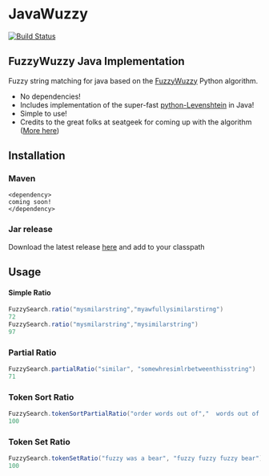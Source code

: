 # JavaWuzzy
[![Build Status](https://travis-ci.org/xdrop/fuzzywuzzy.svg?branch=master)](https://travis-ci.org/xdrop/fuzzywuzzy)
## FuzzyWuzzy Java Implementation
Fuzzy string matching for java based on the [FuzzyWuzzy](https://github.com/seatgeek/fuzzywuzzy) Python algorithm.

* No dependencies!
* Includes implementation of the super-fast [python-Levenshtein]() in Java!
* Simple to use!
* Credits to the great folks at seatgeek for coming up with the algorithm ([More here](http://chairnerd.seatgeek.com/fuzzywuzzy-fuzzy-string-matching-in-python/))


## Installation
### Maven
```
<dependency>
coming soon!
</dependency>
```
### Jar release
Download the latest release [here](https://github.com/xdrop/fuzzywuzzy/releases/tag/1.0.1-alpha) and add to your classpath

## Usage

#### Simple Ratio
```java
FuzzySearch.ratio("mysmilarstring","myawfullysimilarstirng")
72
FuzzySearch.ratio("mysmilarstring","mysimilarstring")
97

```

### Partial Ratio
```java
FuzzySearch.partialRatio("similar", "somewhresimlrbetweenthisstring")
71

```

### Token Sort Ratio
```java
FuzzySearch.tokenSortPartialRatio("order words out of","  words out of order")
100
```

### Token Set Ratio
```java
FuzzySearch.tokenSetRatio("fuzzy was a bear", "fuzzy fuzzy fuzzy bear")
100
```

